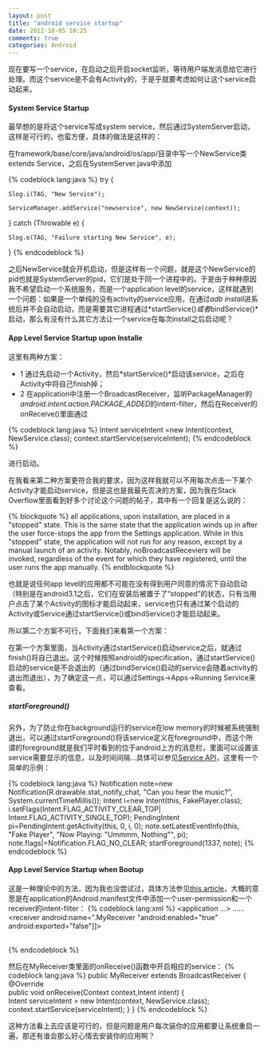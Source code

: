 ```yaml
---
layout: post
title: "android service startup"
date: 2012-10-05 10:25
comments: true
categories: Android
---
```


现在要写一个service，在启动之后开启socket监听，等待用户端发消息给它进行处理。而这个service是不会有Activity的，于是乎就要考虑如何让这个service启动起来。

#### System Service Startup

最早想的是将这个service写成system service，然后通过SystemServer启动，这样是可行的，也蛮方便，具体的做法是这样的：

在framework/base/core/java/android/os/app/目录中写一个NewService类extends Service，之后在SystemServer.java中添加

{% codeblock lang:java %}
try {

    Slog.i(TAG, "New Service");

    ServiceManager.addService("newservice", new NewService(context));

} catch (Throwable e) {

    Slog.e(TAG, "Failure starting New Service", e);

}
{% endcodeblock %}

之后NewService就会开机启动，但是这样有一个问题，就是这个NewService的pid也就是SystemServer的pid，它们是处于同一个进程中的。于是由于种种原因我不希望启动一个系统服务，而是一个application level的service，这样就遇到一个问题：如果是一个单纯的没有activity的service应用，在通过*adb install*进系统后并不会自动启动，而是需要其它进程通过*startService()*或者*bindService()*启动，那么有没有什么其它方法让一个service在每次install之后启动呢？

<!-- more -->

#### App Level Service Startup upon Installe

这里有两种方案：

* 1 通过先启动一个Activity，然后*startService()*启动该service，之后在Activity中将自己finish掉；
* 2 在application中注册一个BroadcastReceiver，监听PackageManager的*android.intent.action.PACKAGE_ADDED*的intent-filter，然后在Receiver的onReceive()里面通过

{% codeblock lang:java %}
Intent serviceIntent =new Intent(context, NewService.class);
context.startService(serviceIntent);
{% endcodeblock %}

进行启动。

在我看来第二种方案更符合我的要求，因为这样我就可以不用每次点击一下某个Activity才能启动service，但是这也是我最先否决的方案，因为我在Stack Overflow里面看到好多个讨论这个问题的帖子，其中有一个回复是这么说的：

{% blockquote %}
all applications, upon installation, are placed in a "stopped" state. This is the same state that the application winds up in after the user force-stops the app from the Settings application. While in this "stopped" state, the application will not run for any reason, except by a manual launch of an activity. Notably, noBroadcastReceviers will be invoked, regardless of the event for which they have registered, until the user runs the app manually.
{% endblockquote %}

也就是说任何app level的应用都不可能在没有得到用户同意的情况下自动启动（特别是在android3.1之后，它们在安装后被置于了“stopped”的状态，只有当用户点击了某个Activity的图标才能启动起来，service也只有通过某个启动的Activity或Service通过startService()或bindService()才能启动起来。

所以第二个方案不可行，下面我们来看第一个方案：

在第一个方案里面，当Activity通过startService()启动service之后，就通过finish()将自己退出。这个时候按照android的specification，通过startService()启动的service是不会退出的（通过bindService()启动的service会随着activity的退出而退出），为了确定这一点，可以通过Settings->Apps->Running Service来查看。

##### startForeground()

另外，为了防止你在background运行的service在low memory的时候被系统强制退出，可以通过startForeground()将该service定义在foreground中，而这个所谓的foreground就是我们平时看到的位于android上方的消息栏，里面可以设置该service需要显示的信息，以及时间间隔...具体可以参见[Service API](http://developer.android.com/reference/android/app/Service.html "Service API")，这里有一个简单的示例：

{% codeblock lang:java %}
Notification note=new Notification(R.drawable.stat_notify_chat,
	"Can you hear the music?",
	System.currentTimeMillis());
Intent i=new Intent(this, FakePlayer.class);
i.setFlags(Intent.FLAG_ACTIVITY_CLEAR_TOP|
	Intent.FLAG_ACTIVITY_SINGLE_TOP);
PendingIntent pi=PendingIntent.getActivity(this, 0, i, 0);
note.setLatestEventInfo(this, "Fake Player",
	"Now Playing: \"Ummmm, Nothing\"",
	pi);
note.flags|=Notification.FLAG_NO_CLEAR;
startForeground(1337, note);
{% endcodeblock %}

#### App Level Service Startup when Bootup

这是一种理论中的方法，因为我也没尝试过，具体方法参见[this article](http:// "service startup when bootup")，大概的意思是在application的Android.manifest文件中添加一个user-permission和一个receiver的intent-filter：
{% codeblock lang:xml %}
<application ...> 
    ......
    <receiver android:name=".MyReceiver "android:enabled="true" android:exported="false"]]>            
	<intent-filter>
	    <action android:name="android.intent.action.BOOT_COMPLETED"/>            
	</intent-filter>
    </receiver>
</application>

<uses-permission android:name="android.permission.RECEIVE_BOOT_COMPLETED"/>
{% endcodeblock %}

然后在MyReceiver类里面的onReceive()函数中开启相应的service：
{% codeblock lang:java %}
public MyReceiver extends BroadcastReceiver {   
    @Override    
    public void onReceive(Context context,Intent intent) {     
	Intent serviceIntent = new Intent(context, NewService.class);     
	context.startService(serviceIntent);
    }
}
{% endcodeblock %}

这种方法看上去应该是可行的，但是问题是用户每次装你的应用都要让系统重启一遍，那还有谁会那么好心情去安装你的应用啊？
